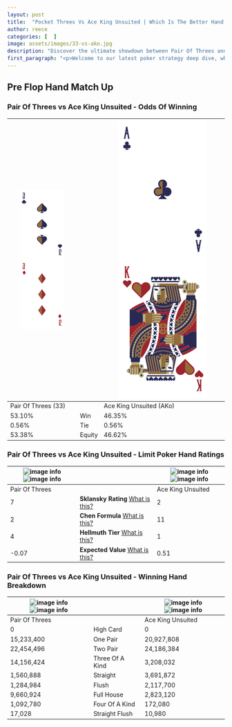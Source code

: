 ```yaml
---
layout: post
title:  "Pocket Threes Vs Ace King Unsuited | Which Is The Better Hand In Poker? A Complete Guide"
author: reece
categories: [  ]
image: assets/images/33-vs-ako.jpg
description: "Discover the ultimate showdown between Pair Of Threes and Ace King Unsuited in poker! Uncover the odds, strategies, and scenarios where one hand triumphs over the other. Get ready to up your poker game with this thrilling analysis."
first_paragraph: "<p>Welcome to our latest poker strategy deep dive, where we're pitting two distinct hands against each other in a high-stakes showdown: Pair Of Threes vs Ace King Unsuited.</p><p>In the dynamic world of poker, every decision counts, and knowing which hand holds the upper hand is key to your success at the table.</p><p>In this article, we'll dissect these two hands, explore the scenarios where one dominates the other, and equip you with the knowledge to make strategic choices that can tip the odds in your favor.</p><p>Get ready to unravel the intriguing dynamics of these poker hands and elevate your game to new heights.</p>"
---
```




[comment]: # (sp0)

## Pre Flop Hand Match Up

<div class="table hand-ratings" markdown="1"> 



### Pair Of Threes vs Ace King Unsuited - Odds Of Winning


    
| ![image info](assets/images/hand1/3.png) ![image info](assets/images/hand1/3o.png) |  | ![image info](assets/images/hand2/A.png) ![image info](assets/images/hand2/Ko.png) |
| -------- | -------- | -------- |
| Pair Of Threes (33) |  | Ace King Unsuited (AKo) |
| 53.10% | Win | 46.35% |
| 0.56% | Tie | 0.56% |
| 53.38% | Equity | 46.62% |




[comment]: # (sp1)



### Pair Of Threes vs Ace King Unsuited - Limit Poker Hand Ratings


    
| ![image info](https://www.riverpairs.com/assets/images/hand1/3.png) ![image info](https://www.riverpairs.com/assets/images/hand1/3o.png) |  | ![image info](https://www.riverpairs.com/assets/images/hand2/A.png) ![image info](https://www.riverpairs.com/assets/images/hand2/Ko.png) |
| -------- | -------- | -------- |
| Pair Of Threes |  | Ace King Unsuited |
| 7 | **Sklansky Rating** [What is this?](/sklansky-rating-explained) | 2 |
| 2 | **Chen Formula** [What is this?](/chen-formula-explained) | 11 |
| 4 | **Hellmuth Tier** [What is this?](/Hellmuth-tier-explained) | 1 |
| -0.07 | **Expected Value** [What is this?](/expected-value-explained) | 0.51 |




[comment]: # (sp2)



### Pair Of Threes vs Ace King Unsuited - Winning Hand Breakdown


    
| ![image info](https://www.riverpairs.com/assets/images/hand1/3.png) ![image info](https://www.riverpairs.com/assets/images/hand1/3o.png) |  | ![image info](https://www.riverpairs.com/assets/images/hand2/A.png) ![image info](https://www.riverpairs.com/assets/images/hand2/Ko.png) |
| -------- | -------- | -------- |
| Pair Of Threes |  | Ace King Unsuited |
| 0 | High Card | 0 |
| 15,233,400 | One Pair | 20,927,808 |
| 22,454,496 | Two Pair | 24,186,384 |
| 14,156,424 | Three Of A Kind | 3,208,032 |
| 1,560,888 | Straight | 3,691,872 |
| 1,284,984 | Flush | 2,117,700 |
| 9,660,924 | Full House | 2,823,120 |
| 1,092,780 | Four Of A Kind | 172,080 |
| 17,028 | Straight Flush | 10,980 |




[comment]: # (sp3)



</div>

[comment]: # (sp4)



[comment]: # (sp5)


